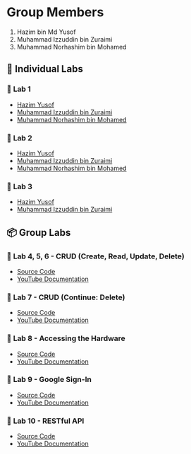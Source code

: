 # Group Members
1. Hazim bin Md Yusof  
2. Muhammad Izzuddin bin Zuraimi  
3. Muhammad Norhashim bin Mohamed  

## 📌 **Individual Labs**  
### 📝 **Lab 1**  
- [Hazim Yusof](https://t.me/c/1268048899/33999?thread=33987)  
- [Muhammad Izzuddin bin Zuraimi](https://t.me/c/1268048899/33996?thread=33987)  
- [Muhammad Norhashim bin Mohamed](https://t.me/c/1268048899/34226?thread=33987)  

### 📝 **Lab 2**  
- [Hazim Yusof](https://t.me/c/1268048899/34296?thread=33988)  
- [Muhammad Izzuddin bin Zuraimi](https://t.me/c/1268048899/34150?thread=33988)  
- [Muhammad Norhashim bin Mohamed](https://t.me/c/1268048899/34225?thread=33988)  

### 📝 **Lab 3**  
- [Hazim Yusof](https://t.me/c/1268048899/34724?thread=34431)  
- [Muhammad Izzuddin bin Zuraimi](https://t.me/c/1268048899/34636?thread=34431)  

## 📦 **Group Labs**  
### 🚀 **Lab 4, 5, 6** - **CRUD (Create, Read, Update, Delete)**  
- [Source Code](https://github.com/ayieeez/Flutter_CRUD)  
- [YouTube Documentation](https://youtu.be/083Ggawj4Hw)  

### 🚀 **Lab 7** - **CRUD (Continue: Delete)**  
- [Source Code](https://github.com/ayieeez/Flutter_CRUD)  
- [YouTube Documentation](https://youtu.be/gXTiXTL3FaI?si=cqCEqPDdK0drfil4)  

### 🚀 **Lab 8** - **Accessing the Hardware**  
- [Source Code](https://github.com/ayieeez/hardwarelab)  
- [YouTube Documentation](https://youtu.be/-QCghMiBJRk)  

### 🚀 **Lab 9** - **Google Sign-In**  
- [Source Code](https://github.com/ayieeez/Google-Sign-In)  
- [YouTube Documentation](https://youtu.be/ghFoKAsXyKU)

### 🚀 **Lab 10** - **RESTful API**
- [Source Code](https://github.com/ayieeez/RESTapi)
- [YouTube Documentation](https://youtu.be/Dye5-6cDj2Y)

